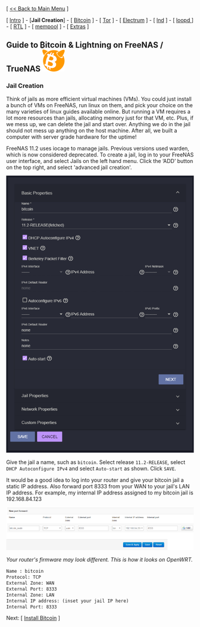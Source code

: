 [ [<< Back to Main Menu](https://github.com/seth586/guides/blob/master/README.md) ]

[ [Intro](README.md) ] - [**Jail Creation**] - [ [Bitcoin](freenas_2_bitcoin.md) ] - [ [Tor](freenas_3_tor.md) ] - [ [Electrum](freenas_4_electrum.md) ] - [ [lnd](freenas_5_lnd.md) ] - [ [loopd ](freenas_5a_loopd.md)] - [ [RTL](freenas_6_rtl.md) ] - [ [mempool](freenas_8_mempool.md) ] - [ [Extras](extras.md) ] 

##  Guide to ₿itcoin & Lightning️ on FreeNAS / TrueNAS ![BSDBTC100.png](images/BSDBTC60.png)

### Jail Creation

Think of jails as more efficient virtual machines (VMs). You could just install a bunch of VMs on FreeNAS, run linux on them, and pick your choice on the many varieties of linux guides available online. But running a VM requires a lot more resources than jails, allocating memory just for that VM, etc. Plus, if we mess up, we can delete the jail and start over. Anything we do in the jail should not mess up anything on the host machine. After all, we built a computer with server grade hardware for the uptime!

FreeNAS 11.2 uses iocage to manage jails. Previous versions used warden, which is now considered deprecated. To create a jail, log in to your FreeNAS user interface, and select Jails on the left hand menu. Click the ‘ADD’ button on the top right, and select 'advanced jail creation'.

![FreeNAS_Jail](images/jail_create.png)  

Give the jail a name, such as `bitcoin`. Select release `11.2-RELEASE`, select `DHCP Autoconfigure IPv4` and select `Auto-start` as shown. Click `SAVE`.

It would be a good idea to log into your router and give your bitcoin jail a static IP address. Also forward port 8333 from your WAN to your jail's LAN IP address. For example, my internal IP address assigned to my bitcoin jail is 192.168.84.123

![FreeNAS_Jail_Port_Forward](images/jail_port_forward.png)

*Your router's firmware may look different. This is how it looks on OpenWRT.*
```
Name : bitcoin
Protocol: TCP
External Zone: WAN
External Port: 8333
Internal Zone: LAN
Internal IP address: (inset your jail IP here)
Internal Port: 8333
```


Next: [ [Install Bitcoin](freenas_2_bitcoin.md) ]
